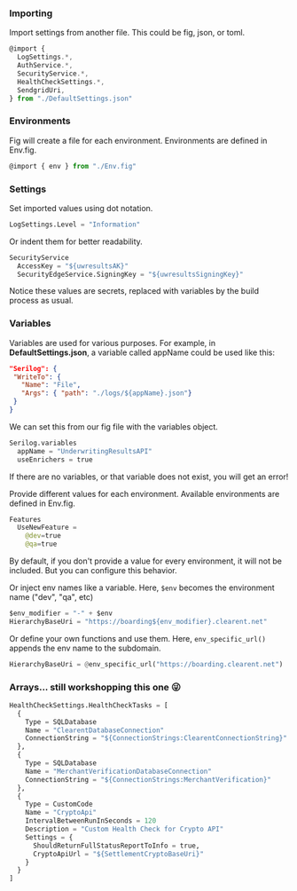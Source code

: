 ﻿### Importing

Import settings from another file. This could be fig, json, or toml.

```js
@import {
  LogSettings.*,
  AuthService.*,
  SecurityService.*,
  HealthCheckSettings.*,
  SendgridUri,
} from "./DefaultSettings.json"
```

### Environments

Fig will create a file for each environment. Environments are defined in Env.fig.

```js
@import { env } from "./Env.fig"
```

### Settings

Set imported values using dot notation.

```python
LogSettings.Level = "Information"
```

Or indent them for better readability.

```python
SecurityService
  AccessKey = "${uwresultsAK}"
  SecurityEdgeService.SigningKey = "${uwresultsSigningKey}"
```

Notice these values are secrets, replaced with variables by the build process as usual.

### Variables

Variables are used for various purposes. For example, in **DefaultSettings.json**, a variable called appName could be used like this:

```json
"Serilog": {
 "WriteTo": {
   "Name": "File",
   "Args": { "path": "./logs/${appName}.json"}
 }
}
```

We can set this from our fig file with the variables object.

```python
Serilog.variables
  appName = "UnderwritingResultsAPI"
  useEnrichers = true
```

If there are no variables, or that variable does not exist, you will get an error!

Provide different values for each environment. Available environments are defined in Env.fig.

```python
Features
  UseNewFeature =
    @dev=true
    @qa=true
```

By default, if you don't provide a value for every environment, it will not be included. But you can configure this behavior.

Or inject env names like a variable. Here, `$env` becomes the environment name ("dev", "qa", etc)

```python
$env_modifier = "-" + $env
HierarchyBaseUri = "https://boarding${env_modifier}.clearent.net"
```

Or define your own functions and use them. Here, `env_specific_url()` appends the env name to the subdomain.

```python
HierarchyBaseUri = @env_specific_url("https://boarding.clearent.net")

```

### Arrays... still workshopping this one 😜

```python
HealthCheckSettings.HealthCheckTasks = [
  {
    Type = SQLDatabase
    Name = "ClearentDatabaseConnection"
    ConnectionString = "${ConnectionStrings:ClearentConnectionString}"
  },
  {
    Type = SQLDatabase
    Name = "MerchantVerificationDatabaseConnection"
    ConnectionString = "${ConnectionStrings:MerchantVerification}"
  },
  {
    Type = CustomCode
    Name = "CryptoApi"
    IntervalBetweenRunInSeconds = 120
    Description = "Custom Health Check for Crypto API"
    Settings = {
      ShouldReturnFullStatusReportToInfo = true,
      CryptoApiUrl = "${SettlementCryptoBaseUri}"
    }
  }
]
```

